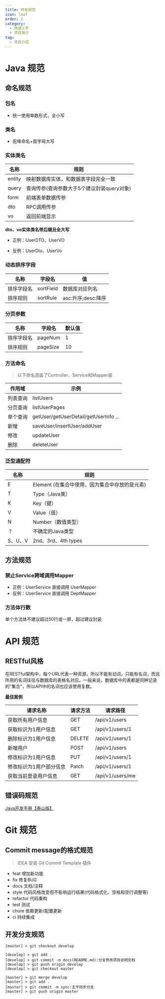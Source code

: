 ```yaml
---
title: 开发规范
icon: leaf
order: 2
category:
  - 快速上手
  - 项目简介
tag:
  - 项目介绍
---
```


# Java 规范
## 命名规范

### 包名
- 统一使用单数形式，全小写

### 类名
- 驼峰命名+首字母大写

### 实体类名
  
| 名称   | 规则                                       |
| ------ | ------------------------------------------ |
| entity | 映射数据库实体，和数据表字段完全一致       |
| query  | 查询传参(查询参数大于5个建议封装query对象) |
| form   | 前端表单数据传参                           |
| dto    | RPC调用传参                                |
| vo     | 返回前端显示               |



**dto、vo实体类名带后缀且全大写**
  
- 正例：UserDTO、UserVO

- 反例：UserDto、UserVo

### 动态排序字段

| 名称       | 字段名    | 值                 |
| ---------- | --------- | ------------------ |
| 排序字段名 | sortField | 数据库对应列名     |
| 排序规则   | sortRule   | asc:升序;desc:降序 |

### 分页参数

| 名称       | 字段名   | 默认值 |
| ---------- | -------- | ------ |
| 排序字段名 | pageNum  | 1      |
| 排序规则   | pageSize | 10     |

### 方法命名

> 以下命名涵盖了Controller、Service和Mapper层

| 作用域   | 示例                                  |
| -------- | ------------------------------------- |
| 列表查询 | listUsers                             |
| 分页查询 | listUserPages                      |
| 单个查询 | getUser/getUserDetail/getUserInfo ... |
| 新增     | saveUser/insertUser/addUser           |
| 修改     | updateUser                            |
| 删除     | deleteUser                            |

### 泛型通配符

| 名称    | 规则                                           |
| ------- | ---------------------------------------------- |
| E       | Element (在集合中使用，因为集合中存放的是元素) |
| T       | Type（Java类）                                 |
| K       | Key（键）                                      |
| V       | Value（值）                                    |
| N       | Number（数值类型）                             |
| ？      | 不确定的Java类型                               |
| S、U、V | 2nd、3rd、4th types                            |


## 方法规范


### 禁止Service跨域调用Mapper

- 正例：UserService 直接调用 UserMapper
- 反例：UserService 直接调用 DeptMapper


### 方法体行数

单个方法体不建议超过50行或一屏，超过建议封装


# API 规范


## RESTful风格

在RESTful架构中，每个URL代表一种资源，所以不能有动词，只能有名词，而且所用的名词往往与数据库的表格名对应。一般来说，数据库中的表都是同种记录的"集合"，所以API中的名词也应该使用复数。

**最佳案例**


|请求名称|请求方法|请求路径|
|----|----|----|
|获取所有用户信息|GET|/api/v1/users|
|获取标识为1用户信息|GET|/api/v1/users/1|
|删除标识为1用户信息|DELETE|/api/v1/users/1|
|新增用户|POST|/api/v1/users|
|修改标识为1用户信息|PUT|/api/v1/users/1|
|修改标识为1用户部分信息|Patch|/api/v1/users/1 |
|获取当前登录用户信息|GET|/api/v1/users/me|

## 错误码规范

[Java开发手册【泰山版】](https://developer.aliyun.com/topic/java2020?utm_content=g_1000113416)


# Git 规范

## Commit message的格式规范

> IDEA 安装 Git Commit Template 插件

- feat 增加新功能
- fix 修复BUG
- docs 文档/注释
- style 代码风格改变但不影响运行结果(代码格式化、空格和空行调整等)
- refactor 代码重构
- test 测试
- chore 依赖更新/配置更新
- ci 持续集成


## 开发分支规范

```
[master] > git checkout develop

[develop] > git add .
[develop] > git commit -m docs(README.md):分支修改项目说明文档
[develop] > git push origin develop
[develop] > git checkout master

[master] > git merge develop
[master] > git add .
[master] > git commit -m sync:主干同步分支
[master] > git push origin master
```
